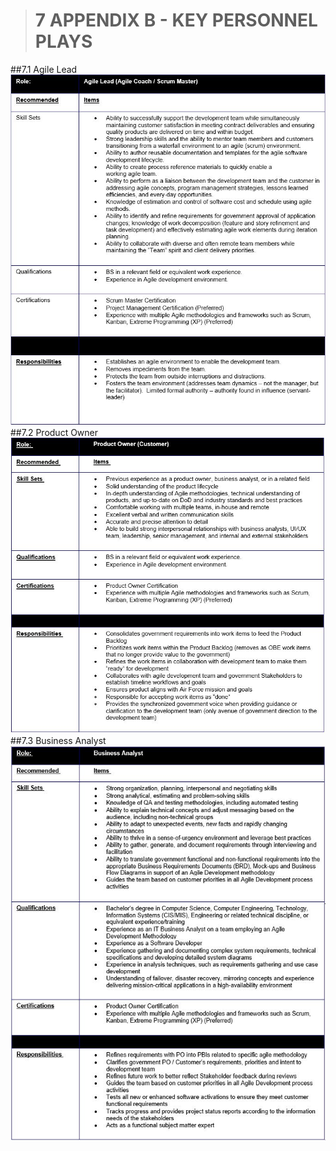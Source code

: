 > # **7** APPENDIX B - KEY PERSONNEL PLAYS

##7.1 Agile Lead
![agilelead](images/agilelead.jpg)
##7.2 Product Owner
![productowner](images/productowner.jpg)
##7.3 Business Analyst
![businessanalyst](images/businessanalyst.jpg)